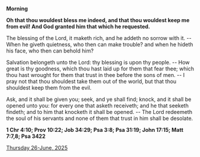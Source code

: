**Morning**

**Oh that thou wouldest bless me indeed, and that thou wouldest keep me from evil! And God granted him that which he requested.**
 
The blessing of the Lord, it maketh rich, and he addeth no sorrow with it. -- When he giveth quietness, who then can make trouble? and when he hideth his face, who then can behold him?
 
Salvation belongeth unto the Lord: thy blessing is upon thy people. -- How great is thy goodness, which thou hast laid up for them that fear thee; which thou hast wrought for them that trust in thee before the sons of men. -- I pray not that thou shouldest take them out of the world, but that thou shouldest keep them from the evil.
 
Ask, and it shall be given you; seek, and ye shall find; knock, and it shall be opened unto you: for every one that asketh receiveth; and he that seeketh findeth; and to him that knocketh it shall be opened. -- The Lord redeemeth the soul of his servants and none of them that trust in him shall be desolate.  

**1 Chr 4:10; Prov 10:22; Job 34:29; Psa 3:8; Psa 31:19; John 17:15; Matt 7:7,8; Psa 3422**

[Thursday 26-June, 2025](https://t.me/daily_light)
